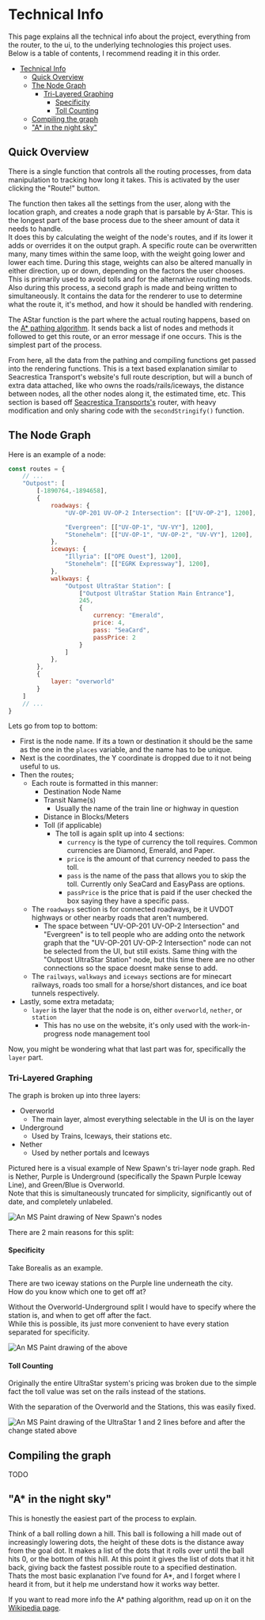 # Technical Info

This page explains all the technical info about the project, everything from the router, to the ui, to the underlying technologies this project uses.\
Below is a table of contents, I recommend reading it in this order.

- [Technical Info](#technical-info)
  - [Quick Overview](#quick-overview)
  - [The Node Graph](#the-node-graph)
    - [Tri-Layered Graphing](#tri-layered-graphing)
      - [Specificity](#specificity)
      - [Toll Counting](#toll-counting)
  - [Compiling the graph](#compiling-the-graph)
  - ["A\* in the night sky"](#a-in-the-night-sky)

## Quick Overview

There is a single function that controls all the routing processes, from data manipulation to tracking how long it takes.
This is activated by the user clicking the "Route!" button.

The function then takes all the settings from the user, along with the location graph, and creates a node graph that is parsable by A-Star. This is the longest part of the base process due to the sheer amount of data it needs to handle.\
It does this by calculating the weight of the node's routes, and if its lower it adds or overrides it on the output graph. A specific route can be overwritten many, many times within the same loop, with the weight going lower and lower each time. During this stage, weights can also be altered manually in either direction, up or down, depending on the factors the user chooses. This is primarily used to avoid tolls and for the alternative routing methods.\
Also during this process, a second graph is made and being written to simultaneously. It contains the data for the renderer to use to determine what the route it, it's method, and how it should be handled with rendering.

The AStar function is the part where the actual routing happens, based on the [A* pathing algorithm](https://en.wikipedia.org/wiki/A*_search_algorithm). It sends back a list of nodes and methods it followed to get this route, or an error message if one occurs. This is the simplest part of the process.

From here, all the data from the pathing and compiling functions get passed into the rendering functions. This is a text based explanation similar to Seacrestica Transport's website's full route description, but will a bunch of extra data attached, like who owns the roads/rails/iceways, the distance between nodes, all the other nodes along it, the estimated time, etc. This section is based off [Seacrestica Transports's](https://niklas20114552.github.io/st-transports/) router, with heavy modification and only sharing code with the `secondStringify()` function.

## The Node Graph

Here is an example of a node:

```javascript
const routes = {
    // ...
    "Outpost": [
        [-1890764,-1894658],
        {
            roadways: {
                "UV-OP-201 UV-OP-2 Intersection": [["UV-OP-2"], 1200],

                "Evergreen": [["UV-OP-1", "UV-VY"], 1200],
                "Stonehelm": [["UV-OP-1", "UV-OP-2", "UV-VY"], 1200],
            },
            iceways: {
                "Illyria": [["OPE Ouest"], 1200],
                "Stonehelm": [["EGRK Expressway"], 1200],
            },
            walkways: {
                "Outpost UltraStar Station": [
                    ["Outpost UltraStar Station Main Entrance"], 
                    245, 
                    {
                        currency: "Emerald",
                        price: 4,
                        pass: "SeaCard",
                        passPrice: 2
                    }
                ]
            },
        },
        {
            layer: "overworld"
        }
    ]
    // ...
}
```

Lets go from top to bottom:

- First is the node name. If its a town or destination it should be the same as the one in the `places` variable, and the name has to be unique.
- Next is the coordinates, the Y coordinate is dropped due to it not being useful to us.
- Then the routes;
  - Each route is formatted in this manner:
    - Destination Node Name
    - Transit Name(s)
      - Usually the name of the train line or highway in question
    - Distance in Blocks/Meters
    - Toll (if applicable)
      - The toll is again split up into 4 sections:
        - `currency` is the type of currency the toll requires. Common currencies are Diamond, Emerald, and Paper.
        - `price` is the amount of that currency needed to pass the toll.
        - `pass` is the name of the pass that allows you to skip the toll. Currently only SeaCard and EasyPass are options.
        - `passPrice` is the price that is paid if the user checked the box saying they have a specific pass.
  - The `roadways` section is for connected roadways, be it UVDOT highways or other nearby roads that aren't numbered.
    - The space between "UV-OP-201 UV-OP-2 Intersection" and "Evergreen" is to tell people who are adding onto the network graph that the "UV-OP-201 UV-OP-2 Intersection" node can not be selected from the UI, but still exists. Same thing with the "Outpost UltraStar Station" node, but this time there are no other connections so the space doesnt make sense to add.
  - The `railways`, `walkways` and `iceways` sections are for minecart railways, roads too small for a horse/short distances, and ice boat tunnels respectively.
- Lastly, some extra metadata;
  - `layer` is the layer that the node is on, either `overworld`, `nether`, or `station`
    - This has no use on the website, it's only used with the work-in-progress node management tool

Now, you might be wondering what that last part was for, specifically the `layer` part.

### Tri-Layered Graphing

The graph is broken up into three layers:

- Overworld
  - The main layer, almost everything selectable in the UI is on the layer
- Underground
  - Used by Trains, Iceways, their stations etc.
- Nether
  - Used by nether portals and Iceways

Pictured here is a visual example of New Spawn's tri-layer node graph. Red is Nether, Purple is Underground (specifically the Spawn Purple Iceway Line), and Green/Blue is Overworld.\
Note that this is simultaneously truncated for simplicity, significantly out of date, and completely unlabeled.

![An MS Paint drawing of New Spawn's nodes](./assets/New_Spawn.png)

There are 2 main reasons for this split:

#### Specificity

Take Borealis as an example.

There are two iceway stations on the Purple line underneath the city.\
How do you know which one to get off at?

Without the Overworld-Underground split I would have to specify where the station is, and when to get off after the fact.\
While this is possible, its just more convenient to have every station separated for specificity.

![An MS Paint drawing of the above](./assets/Borealis_Stations.png)

#### Toll Counting

Originally the entire UltraStar system's pricing was broken due to the simple fact the toll value was set on the rails instead of the stations.

With the separation of the Overworld and the Stations, this was easily fixed.

![An MS Paint drawing of the UltraStar 1 and 2 lines before and after the change stated above](./assets/UltraStar_Tolls.png)

## Compiling the graph

TODO

## "A* in the night sky"

This is honestly the easiest part of the process to explain.

Think of a ball rolling down a hill. This ball is following a hill made out of increasingly lowering dots, the height of these dots is the distance away from the goal dot. It makes a list of the dots that it rolls over until the ball hits 0, or the bottom of this hill. At this point it gives the list of dots that it hit back, giving back the fastest possible route to a specified destination.\
Thats the most basic explanation I've found for A*, and I forget where I heard it from, but it help me understand how it works way better.

If you want to read more info the A* pathing algorithm, read up on it on the [Wikipedia page](https://en.wikipedia.org/wiki/A*_search_algorithm).
